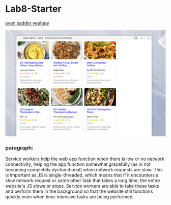 # Lab8-Starter

[even sadder yeehaw](https://yue-hua-x.github.io/Lab8-Starter/index.html)

![my pwa screenshot](sc.png)

### paragraph:

Service workers help the web app function when there is low or no network connectivity, helping the app function somewhat gracefully (as in not becoming completely dysfunctional) when network requests are slow. This is important as JS is single-threaded, which means that if it encounters a slow network request or some other task that takes a long time, the entire website's JS slows or stops. Service workers are able to take these tasks and perform them in the background so that the website still functions quickly even when time-intensive tasks are being performed.